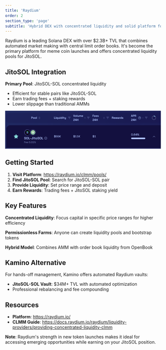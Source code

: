 ```yaml
---
title: 'Raydium'
order: 2
section_type: 'page'
subtitle: 'Hybrid DEX with concentrated liquidity and solid platform for new token launches'
---
```


Raydium is a leading Solana DEX with over $2.3B+ TVL that combines automated market making with central limit order books. It's become the primary platform for meme coin launches and offers concentrated liquidity pools for JitoSOL.

## JitoSOL Integration

**Primary Pool**: JitoSOL-SOL concentrated liquidity
- Efficient for stable pairs like JitoSOL-SOL
- Earn trading fees + staking rewards
- Lower slippage than traditional AMMs

![Raydium](/shared/images/jitosol/Raydium.png)

## Getting Started

1. **Visit Platform**: <https://raydium.io/clmm/pools/>
2. **Find JitoSOL Pool**: Search for JitoSOL-SOL pair
3. **Provide Liquidity**: Set price range and deposit
4. **Earn Rewards**: Trading fees + JitoSOL staking yield

## Key Features

**Concentrated Liquidity**: Focus capital in specific price ranges for higher efficiency

**Permissionless Farms**: Anyone can create liquidity pools and bootstrap tokens

**Hybrid Model**: Combines AMM with order book liquidity from OpenBook

## Kamino Alternative

For hands-off management, Kamino offers automated Raydium vaults:
- **JitoSOL-SOL Vault**: $34M+ TVL with automated optimization
- Professional rebalancing and fee compounding

## Resources

- **Platform**: <https://raydium.io/>
- **CLMM Guide**: <https://docs.raydium.io/raydium/liquidity-providers/providing-concentrated-liquidity-clmm>

**Note**: Raydium's strength in new token launches makes it ideal for accessing emerging opportunities while earning on your JitoSOL position.